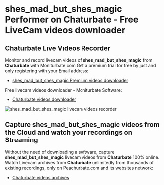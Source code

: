 # shes_mad_but_shes_magic Performer on Chaturbate - Free LiveCam videos downloader

## Chaturbate Live Videos Recorder

Monitor and record livecam videos of **shes_mad_but_shes_magic** from **Chaturbate** with Moniturbate.com
Get a premium trial for free by just and only registering with your Email address:
* [shes_mad_but_shes_magic Premium videos downloader](https://moniturbate.com/request-demo-licence-key.html)

Free livecam videos downloader - Moniturbate Software:
* [Chaturbate videos downloader](https://moniturbate.com/moniturbate-download-software.html)

![shes_mad_but_shes_magic livecam videos recorder](https://peachurnet.com/templates/moniturbate-software.png)


## Capture shes_mad_but_shes_magic videos from the Cloud and watch your recordings on Streaming

Without the need of downloading a software, capture **shes_mad_but_shes_magic** livecam videos from **Chaturbate** 100% online.
Watch Livecam archives from **Chaturbate** unlimitedly from thousands of existing recordings, only on Peachurbate.com and its websites network:
* [Chaturbate videos archives](https://peachurnet.com/)